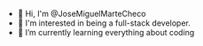 - 👋 Hi, I'm @JoseMiguelMarteCheco
- 👀 I'm interested in being a full-stack developer.
- 🌱 I’m currently learning everything about coding
<!---
JoseMiguelMarteCheco/JoseMiguelMarteCheco is a ✨ special ✨ repository because its `README.md` (this file) appears on your GitHub profile.
You can click the Preview link to take a look at your changes.
--->
